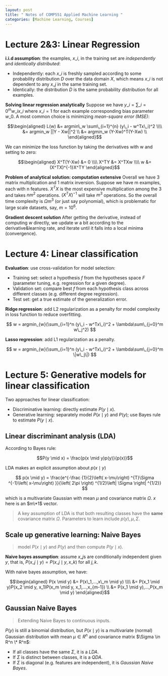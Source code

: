 ```yaml
---
layout: post
title: " Notes of COMP551 Applied Machine Learning "
categories: [Machine Learning, Courses]
---
```

<script type="text/x-mathjax-config">MathJax.Hub.Config({tex2jax: {inlineMath:[['$','$']]}});</script>
<script src='https://cdnjs.cloudflare.com/ajax/libs/mathjax/2.7.5/latest.js?config=default' async></script>

# Lecture 2&3: Linear Regression
**i.i.d assumption**: the examples, $x\_i$, in the training set are *independently* and *identically distributed*:
- Independently: each $x\_i$ is freshly sampled according to some probability distribution *D* over the data domain *X*, which means $x\_i$ is not dependent to any $x\_j$ in the same training set.
- Identically: the distribution *D* is the same probability distribution for all examples.

**Solving linear regression analytically**
Suppose we have $y\_i = \sum\_{i=0}^{m} w\_ix\_i$ where $x\_i=1$ for each example corresponding bias parameter $w\_0$. A most common choice is minimizing *mean-square error (MSE)*:

$$\begin{aligned}
L(w) &= argmin\_w \sum\_{i=1}^{n} (y\_i - w^Tx\_i)^2 \\\\
	 &= argmin_w ||Y - Xw||^2 \\
	 &= argmin_w (Y-Xw)^T(Y-Xw) \\
\end{aligned}$$

We can minimize the loss function by taking the derivatives with w and setting to zero:

$$\begin{aligned}
X^T(Y-Xw) &= 0 \\\\
X^TY &= X^TXw \\\\
w &= (X^TX)^{-1}X^TY
\end{aligned}$$

**Problem of analytical solution: computation extensive**
Overall we have 3 matrix multiplication and 1 matrix inversion. Suppose we have m examples, each with n features. $X^TX$ is the most expensive multiplication among the 3 and takes $nm^2$ operations. $(X^TX)^{-1}$ will take $m^3$ operations. So the overall time complexity is $\Omega{m^3}$ (or just say polynomial), which is problematic for large scale datasets, say, $m=10^6$.

**Gradient descent solution**
After getting the derivative, instead of computing $w$ directly, we update $w$ a bit according to the derivative&learning rate, and iterate until it falls into a local minima (convergence).
 
# Lecture 4: Linear classification

**Evaluation**: use cross-validation for model selection:
- Training set: select a hypothesis $f$ from the hypotheses space $F$ (parameter tuning, e.g. regression for a given degree).
- Validation set: compare best $f$ from each hypothesis class across different classes (e.g. different degree regression).
- Test set: get a true estimate of the generalization error.

**Ridge regression**: add L2 regularization as a penalty for model complexity in loss function to reduce overfitting.

$$
w = argmin_{w}(\sum_{i=1}^n (y\_i - w^Tx\_i)^2 + \lambda\sum\_{j=0}^m w\_j^2)
$$


**Lasso regression**: add L1 regularization as a penalty.

$$
w = argmin_{w}(\sum_{i=1}^n (y\_i - w^Tx\_i)^2 + \lambda\sum\_{j=0}^m \|w\_j\|)
$$

# Lecture 5: Generative models for linear classification
Two approaches for linear classification:
- Discriminative learning: directly estimate $P(y \mid x)$.
- Generative learning: separately model $P(x \mid y)$ and $P(y)$; use Bayes rule to estimate $P(y \mid x)$.

## Linear discriminant analysis (LDA)
According to Bayes rule:

$$P(y \mid x) = \frac{p(x \mid y)p(y)}{p(x)}$$

LDA makes an explicit assumption about $p(x \mid y)$

$$
p(x \mid y) = \frac{e^{-\frac {1}{2}\left( x-\mu\right) ^{T}\Sigma ^{-1}\left( x-\mu\right) }}{\left( 2\pi \right) ^{1/2}\left| \Sigma \right| ^{1/2}}
$$

which is a multivariate Gaussian with mean $\mu$ and covariance matrix $\Omega$. $x$ here is an $m\*1$ vector.
> A key assumption of LDA is that both resulting classes have the **same** covariance matrix $\Omega$.
> Parameters to learn include $p(y), \mu, \Sigma$.

## Scale up generative learning: Naive Bayes
> model $P(x \mid y)$ and $P(y)$ and then compute $P(y \mid x)$.

**Naive bayes assumption**: assume $x\_j$s are conditionally independent given $y$, that is, $P(x\_j \mid y) = P(x\_j \mid y, x\_k)$ for all $j,k$.

With naive bayes assumption, we have:

$$\begin{aligned}
P(x \mid y) &= P(x\_1,...,x\_m \mid y) \\\\
			&= P(x_1 \mid y)P(x_2 \mid y, x_1)P(x_m \mid y, x_1,...,x_{m-1}) \\
			&= P(x_1 \mid y),...,P(x_m \mid y)
\end{aligned}$$

## Gaussian Naive Bayes
> Extending Naive Bayes to continuous inputs.

$P(y)$ is still a binomial distribution, but $P(x \mid y)$ is a multivariate (normal) Gaussian distribution with mean $\mu \in R^n$ and covariance matrix $\Sigma \in R^n \* R^n$:
- If all classes have the same $\Sigma$, it is a *LDA*.
- If $\Sigma$ is distinct between classes, it is a *QDA*.
- If $\Sigma$ is diagonal (e.g. features are independent), it is *Gaussian Naive Bayes*.


